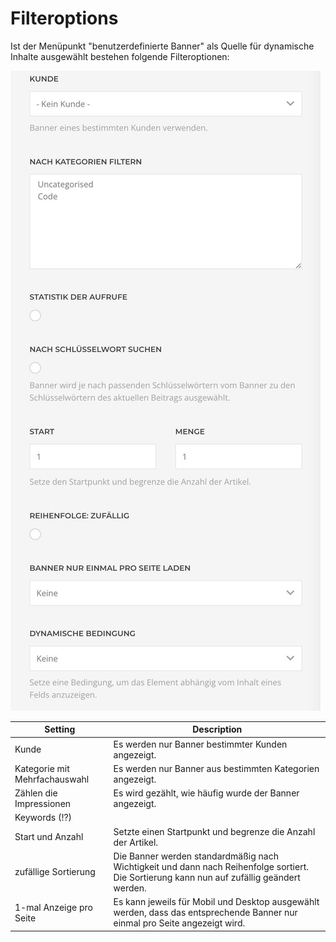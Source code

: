  # Filteroptions

Ist der Menüpunkt "benutzerdefinierte Banner" als Quelle für dynamische Inhalte ausgewählt bestehen folgende Filteroptionen:

![Banner(Source)_Filter.jpeg](../../assets/JPEG/Banner%28Source%29/Banner%28Source%29_Filter.jpeg)

| Setting                       | Description                                                                                                                                |
|-------------------------------|--------------------------------------------------------------------------------------------------------------------------------------------|
| Kunde                         | Es werden nur Banner bestimmter Kunden angezeigt.                                                                                          |
| Kategorie mit Mehrfachauswahl | Es werden nur Banner aus bestimmten Kategorien angezeigt.                                                                                  |
| Zählen die Impressionen       | Es wird gezählt, wie häufig wurde der Banner angezeigt.                                                                                    |
| Keywords (!?)                 |                                                                                                                                            |
| Start und Anzahl              | Setzte einen Startpunkt und begrenze die Anzahl der Artikel.                                                                               |
| zufällige Sortierung          | Die Banner werden standardmäßig nach Wichtigkeit und dann nach Reihenfolge sortiert. Die Sortierung kann nun auf zufällig geändert werden. |
| 1-mal Anzeige pro Seite       | Es kann jeweils für Mobil und Desktop ausgewählt werden, dass das entsprechende Banner nur einmal pro Seite angezeigt wird.                |

